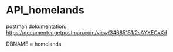 # API_homelands

postman dokumentation: https://documenter.getpostman.com/view/34685151/2sAYXECxXd

DBNAME = homelands
